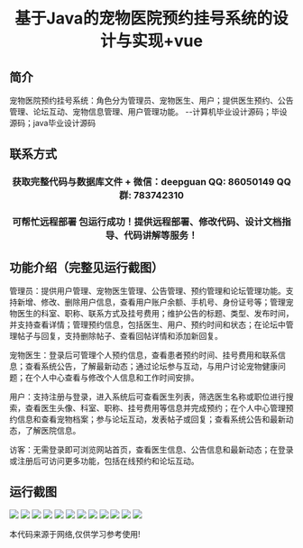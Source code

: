 <p><h1 align="center">基于Java的宠物医院预约挂号系统的设计与实现+vue</h1></p>

## 简介
宠物医院预约挂号系统：角色分为管理员、宠物医生、用户；提供医生预约、公告管理、论坛互动、宠物信息管理、用户管理功能。    --计算机毕业设计源码；毕设源码；java毕业设计源码


## 联系方式
<p><h3 align="center">获取完整代码与数据库文件 + 微信：deepguan QQ: 86050149 QQ群: 783742310</h3></p>
<p><h3 align="center">可帮忙远程部署 包运行成功！提供远程部署、修改代码、设计文档指导、代码讲解等服务！</h3></p>

## 功能介绍（完整见运行截图）
管理员：提供用户管理、宠物医生管理、公告管理、预约管理和论坛管理功能。支持新增、修改、删除用户信息，查看用户账户余额、手机号、身份证号等；管理宠物医生的科室、职称、联系方式及挂号费用；维护公告的标题、类型、发布时间，并支持查看详情；管理预约信息，包括医生、用户、预约时间和状态；在论坛中管理帖子与回复，支持删除帖子、查看回帖详情和添加新回复。

宠物医生：登录后可管理个人预约信息，查看患者预约时间、挂号费用和联系信息；查看系统公告，了解最新动态；通过论坛参与互动，与用户讨论宠物健康问题；在个人中心查看与修改个人信息和工作时间安排。

用户：支持注册与登录，进入系统后可查看医生列表，筛选医生名称或职位进行搜索，查看医生头像、科室、职称、挂号费用等信息并完成预约；在个人中心管理预约信息和查看宠物档案；参与论坛互动，发表帖子或回复；查看系统公告和最新动态，了解医院信息。

访客：无需登录即可浏览网站首页，查看医生信息、公告信息和最新动态；在登录或注册后可访问更多功能，包括在线预约和论坛互动。


## 运行截图
![](img/001.jpg)
![](img/002.jpg)
![](img/003.jpg)
![](img/004.jpg)
![](img/005.jpg)
![](img/006.jpg)
![](img/007.jpg)
![](img/008.jpg)
![](img/009.jpg)
![](img/010.jpg)
![](img/011.jpg)
![](img/012.jpg)

<p>本代码来源于网络,仅供学习参考使用!</p>
